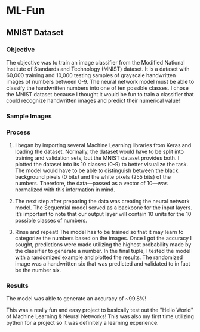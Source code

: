 # ML-Fun

## MNIST Dataset

### Objective 
The objective was to train an image classifier from the Modified National Institute of Standards and Technology (MNIST) dataset. It is a dataset with 60,000 training and 10,000 testing samples of grayscale handwritten images of numbers between 0-9. The neural network model must be able to classify the handwritten numbers into one of ten possible classes. I chose the MNIST dataset because I thought it would be fun to train a classifier that could recognize handwritten images and predict their numerical value! 

### Sample Images

### Process
1) I began by importing several Machine Learning libraries from Keras and loading the dataset. Normally, the dataset would have to be split into training and validation sets, but the MNIST dataset provides both. I plotted the dataset into its 10 classes (0-9) to better visualize the task. The model would have to be able to distinguish between the black background pixels (0 bits) and the white pixels (255 bits) of the numbers. Therefore, the data—passed as a vector of 10—was normalized with this information in mind. 

2) The next step after preparing the data was creating the neural network model. The Sequential model served as a backbone for the input layers. It’s important to note that our output layer will contain 10 units for the 10 possible classes of numbers.

3) Rinse and repeat! The model has to be trained so that it may learn to categorize the numbers based on the images. Once I got the accuracy I sought,  predictions were made utilizing the highest probability made by the classifier to generate a number. In the final tuple, I tested the model with a randomized example and plotted the results. The randomized image was a handwritten six that was predicted and validated to in fact be the number six. 


### Results

The model was able to generate an accuracy of ~99.8%! 

This was a really fun and easy project to basically test out the "Hello World" of Machine Learning & Neural Networks! This was also my first time utilizing python for a project so it was definitely a learning experience. 
